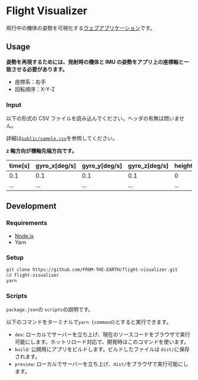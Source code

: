 # Flight Visualizer

飛行中の機体の姿勢を可視化する[ウェブアプリケーション](https://from-the-earth.github.io/flight-visualizer/)です。

## Usage

**姿勢を再現するためには、発射時の機体と IMU の姿勢をアプリ上の座標軸と一致させる必要があります。**

- 座標系：右手
- 回転順序：X-Y-Z

### Input

以下の形式の CSV ファイルを読み込んでください。ヘッダの有無は問いません。

詳細は[`public/sample.csv`](https://github.com/FROM-THE-EARTH/flight-visualizer/blob/main/public/sample.csv)を参照してください。

**z 軸方向が機軸先端方向です。**

| time[s] | gyro_x[deg/s] | gyro_y[deg/s] | gyro_z[deg/s] | height[m] |
| ------- | ------------- | ------------- | ------------- | --------- |
| 0.1     | 0.1           | 0.1           | 0.1           | 0         |
| ...     | ...           | ...           | ...           | ...       |

## Development

### Requirements

- [Node.js](https://nodejs.org/ja/)
- Yarn

### Setup

```bash
git clone https://github.com/FROM-THE-EARTH/flight-visualizer.git
cd flight-visualizer
yarn
```

### Scripts

`package.json`の `scripts`の説明です。

以下のコマンドをターミナルで`yarn {command}`とすると実行できます。

- `dev`: ローカルでサーバーを立ち上げ、現在のソースコードをブラウザで実行可能にします。ホットリロード対応で、開発時はこのコマンドを使います。
- `build`: 公開用にアプリをビルドします。ビルドしたファイルは `dist/`に保存されます。
- `preview`: ローカルでサーバーを立ち上げ、`dist/`をブラウザで実行可能にします。
